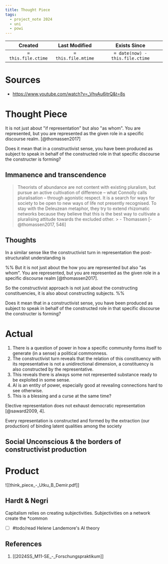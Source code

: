```yaml
---
title: Thought Piece
tags:
  - project_note 2024
  - uni
  - powi
---
```

|       Created       |    Last Modified    |          Exists Since           |
| :-----------------: | :-----------------: | :-----------------------------: |
| `= this.file.ctime` | `= this.file.mtime` | `= date(now) - this.file.ctime` |
# Sources

-  https://www.youtube.com/watch?v=_VhyAu6jtrQ&t=8s
# Thought Piece

It is not just about "if representation" but also "as whom". You are represented, but you are represented as the given role in a specific discourse realm. [@thomassen2017]

Does it mean that in a constructivist sense, you have been produced as subject to speak in behalf of the constructed role in that specific discourse the constructer is forming?

## Immanence and transcendence 

> Theorists of abundance are not content with existing pluralism, but pursue an active cultivation of difference – what Connolly calls pluralisation – through agonistic respect. It is a search for ways for society to be open to new ways of life not presently recognised. To stay with the Deleuzean metaphor, they try to extend rhizomatic networks because they believe that this is the best way to cultivate a pluralising attitude towards the excluded other.   > - Thomassen [-@thomassen2017, 546]

## Thoughts

In a similar sense like the constructivist turn in representation the post-structuralist understanding is 

%% 
But it is not just about the how you are represented but also "as whom". You are represented, but you are represented as the given role in a specific discourse realm [@thomassen2017]. 

So the constructivist approach is not just about the constructing constituencies, it is also about constructing subjects.
%%

Does it mean that in a constructivist sense, you have been produced as subject to speak in behalf of the constructed role in that specific discourse the constructer is forming?

# Actual

1.  There is a question of power in how a specific community forms itself to generate (in a sense) a political commonness.
2. The constructivist turn reveals that the relation of this constituency with its representative is not a unidirectional dimension, a constituency is also constructed by the representative.
3. This reveals there is always some not represented substance ready to be exploited in some sense.
4. AI is an entity of power, especially good at revealing connections hard to see otherwise.
5. This is a blessing and a curse at the same time?

Elective representation does not exhaust democratic representation [@saward2009, 4]. 

Every representation is constructed and formed by the extraction (our production) of binding latent qualities among the society

## Social Unconscious & the borders of constructivist production

# Product
![[think_piece_-_Utku_B_Demir.pdf]]

## Hardt & Negri
Capitalism relies on creating subjectivities.  Subjectivities on a network create the *common 

- [ ] #todo/read  Helene Landemore's AI theory

## References
1. [[2024SS_M11-SE_-_Forschungspraktikum]]